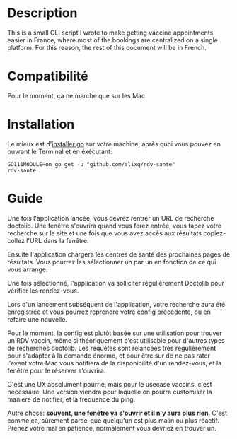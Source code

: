 # Description

This is a small CLI script I wrote to make getting vaccine appointments easier in France, where most of the bookings are centralized on a single platform.
For this reason, the rest of this document will be in French.

# Compatibilité

Pour le moment, ça ne marche que sur les Mac.

# Installation

Le mieux est d'[installer go](https://golang.org/) sur votre machine, après quoi vous pouvez en ouvrant le
Terminal et en éxécutant:

```
GO111MODULE=on go get -u "github.com/alixq/rdv-sante"
rdv-sante
```

# Guide

Une fois l'application lancée, vous devrez rentrer un URL de recherche doctolib. Une fenêtre s'ouvrira quand vous ferez entrée,
vous tapez votre recherche sur le site et une fois que vous avez accès aux résultats copiez-collez l'URL dans la fenêtre.

Ensuite l'application chargera les centres de santé des prochaines pages de résultats. Vous pourrez les sélectionner un par un en
fonction de ce qui vous arrange.

Une fois sélectionné, l'application va solliciter régulièrement Doctolib pour vérifier les rendez-vous.

Lors d'un lancement subséquent de l'application, votre recherche aura été enregistrée et vous pourrez reprendre votre config précédente,
ou en refaire une nouvelle.

Pour le moment, la config est plutôt basée sur une utilisation pour trouver un RDV vaccin, même si théoriquement c'est utilisable
pour d'autres types de recherches doctolib. Les requêtes sont relancées très régulièrement pour s'adapter à la demande énorme,
et pour être sur de ne pas rater l'event votre Mac vous notifiera de la disponibilité d'un rendez-vous, et la fenêtre pour le réserver
s'ouvrira.

C'est une UX absolument pourrie, mais pour le usecase vaccins, c'est nécessaire. Une version viendra pour laquelle on pourra customiser
la manière de notifier, et la fréquence du ping.

Autre chose: **souvent, une fenêtre va s'ouvrir et il n'y aura plus rien**. C'est comme ça, sûrement parce-que quelqu'un est
plus malin ou plus réactif. Prenez votre mal en patience, normalement vous devriez en trouver un.
